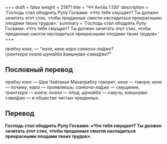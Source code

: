 +++
draft = false
weight = 21971
title = 'ЧЧ Антйа 1.130'
description = 'Господь стал ободрять Рупу Госвами: «Что тебя смущает? Ты должен зачитать этот стих, чтобы преданные смогли насладиться прекрасными плодами твоих трудов».'
summary = 'Господь стал ободрять Рупу Госвами: «Что тебя смущает? Ты должен зачитать этот стих, чтобы преданные смогли насладиться прекрасными плодами твоих трудов».'
+++

_прабху кахе, — “каха, кене кара сан̇коча-ла̄дже?  
грантхера пхала ш́уна̄иба̄ ваишн̣ава-сама̄дже?”_

## Пословный перевод

_прабху_ _кахе_ — Шри Чайтанья Махапрабху говорит; _каха_ — говори; _кене_ — почему; _кара_ — проявляешь; _сан̇коча_\-_ла̄дже_ — смущение; _грантхера_ — книги; _пхала_ — плод; _ш́уна̄иба̄_ — озвучь; _ваишн̣ава_\-_сама̄дже_ — в обществе чистых преданных.

## Перевод

**Господь стал ободрять Рупу Госвами: «Что тебя смущает? Ты должен зачитать этот стих, чтобы преданные смогли насладиться прекрасными плодами твоих трудов».**
